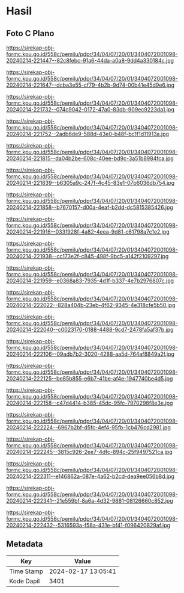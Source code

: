 # Hasil

## Foto C Plano

https://sirekap-obj-formc.kpu.go.id/558c/pemilu/pdpr/34/04/07/20/01/3404072001098-20240214-221447--82c8febc-91a6-44da-a0a8-9dd4a330184c.jpg

https://sirekap-obj-formc.kpu.go.id/558c/pemilu/pdpr/34/04/07/20/01/3404072001098-20240214-221647--dcba3e55-cf79-4b2b-9d74-00b41e45d9e6.jpg

https://sirekap-obj-formc.kpu.go.id/558c/pemilu/pdpr/34/04/07/20/01/3404072001098-20240214-221732--074c9042-0172-47a0-83db-909ec9223da1.jpg

https://sirekap-obj-formc.kpu.go.id/558c/pemilu/pdpr/34/04/07/20/01/3404072001098-20240214-221752--2adb6de9-588d-43e0-b48f-bc1f1d11913a.jpg

https://sirekap-obj-formc.kpu.go.id/558c/pemilu/pdpr/34/04/07/20/01/3404072001098-20240214-221815--da04b2be-608c-40ee-bd9c-3a51b8984fca.jpg

https://sirekap-obj-formc.kpu.go.id/558c/pemilu/pdpr/34/04/07/20/01/3404072001098-20240214-221839--b6305a9c-247f-4c45-83e1-07b6036db754.jpg

https://sirekap-obj-formc.kpu.go.id/558c/pemilu/pdpr/34/04/07/20/01/3404072001098-20240214-221858--b7670157-d00a-4eaf-b2dd-dc5815385426.jpg

https://sirekap-obj-formc.kpu.go.id/558c/pemilu/pdpr/34/04/07/20/01/3404072001098-20240214-221916--033f928f-4a82-4eea-9d81-c61798a7c1e2.jpg

https://sirekap-obj-formc.kpu.go.id/558c/pemilu/pdpr/34/04/07/20/01/3404072001098-20240214-221938--cc173e2f-c845-498f-9bc5-a142f2109297.jpg

https://sirekap-obj-formc.kpu.go.id/558c/pemilu/pdpr/34/04/07/20/01/3404072001098-20240214-221959--e0368a83-7935-4d1f-b337-4e7b2976807c.jpg

https://sirekap-obj-formc.kpu.go.id/558c/pemilu/pdpr/34/04/07/20/01/3404072001098-20240214-222022--828a404b-23eb-4f62-9345-4e318cfe5b50.jpg

https://sirekap-obj-formc.kpu.go.id/558c/pemilu/pdpr/34/04/07/20/01/3404072001098-20240214-222040--c0023170-0188-4488-9cd7-2478fa5af37b.jpg

https://sirekap-obj-formc.kpu.go.id/558c/pemilu/pdpr/34/04/07/20/01/3404072001098-20240214-222106--09adb7b2-3020-4288-aa5d-764af8849a2f.jpg

https://sirekap-obj-formc.kpu.go.id/558c/pemilu/pdpr/34/04/07/20/01/3404072001098-20240214-222125--be85b855-e6b7-41be-af4e-1947740be4d5.jpg

https://sirekap-obj-formc.kpu.go.id/558c/pemilu/pdpr/34/04/07/20/01/3404072001098-20240214-222158--c47d4414-b385-45dc-95fc-7970298f8e3e.jpg

https://sirekap-obj-formc.kpu.go.id/558c/pemilu/pdpr/34/04/07/20/01/3404072001098-20240214-222224--6967b2bf-d5fc-4ef4-95fb-1cb476cd2981.jpg

https://sirekap-obj-formc.kpu.go.id/558c/pemilu/pdpr/34/04/07/20/01/3404072001098-20240214-222245--3815c926-2ee7-4dfc-894c-25f9497521ca.jpg

https://sirekap-obj-formc.kpu.go.id/558c/pemilu/pdpr/34/04/07/20/01/3404072001098-20240214-222311--e146862a-087e-4a62-b2cd-dea9ee056b8d.jpg

https://sirekap-obj-formc.kpu.go.id/558c/pemilu/pdpr/34/04/07/20/01/3404072001098-20240214-222341--21e559bf-8a6a-4d32-9881-08126660c852.jpg

https://sirekap-obj-formc.kpu.go.id/558c/pemilu/pdpr/34/04/07/20/01/3404072001098-20240214-222432--5316593a-f58a-431e-bf41-f096420829af.jpg


## Metadata

| Key        | Value               |
| ---------- | ------------------- |
| Time Stamp | 2024-02-17 13:05:41 |
| Kode Dapil | 3401                |



